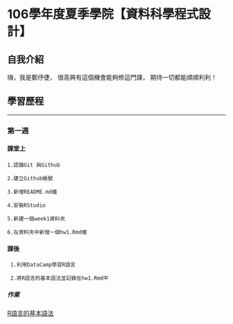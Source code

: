 ﻿#  106學年度夏季學院【資料科學程式設計】

## 自我介紹

嗨，我是鄭伃倢，
很高興有這個機會能夠修這門課，
期待一切都能順順利利！

## 學習歷程
---

### 第一週

#### 課堂上

    1.認識Git 與Github

    2.建立Github帳號

    3.新增README.md檔

    4.安裝RStudio

    5.新建一個week1資料夾

    6.在資料夾中新增一個hw1.Rmd檔

#### 課後
    
     1.利用DataCamp學習R語言

     2.將R語言的基本語法並記錄在hw1.Rmd中

    
  
##### 作業

  [R語言的基本語法](https://minikitty2926.github.io/yujie/week1/week1.html)
